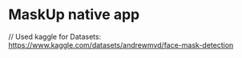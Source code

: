 # MaskUp native app

// Used kaggle for Datasets: https://www.kaggle.com/datasets/andrewmvd/face-mask-detection

